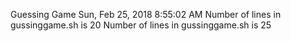 Guessing Game
Sun, Feb 25, 2018  8:55:02 AM
 Number of lines in gussinggame.sh is  20
 Number of lines in gussinggame.sh is  25
